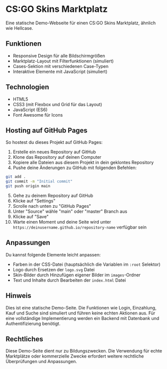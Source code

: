 # CS:GO Skins Marktplatz

Eine statische Demo-Webseite für einen CS:GO Skins Marktplatz, ähnlich wie Hellcase.

## Funktionen

- Responsive Design für alle Bildschirmgrößen
- Marktplatz-Layout mit Filterfunktionen (simuliert)
- Cases-Sektion mit verschiedenen Case-Typen
- Interaktive Elemente mit JavaScript (simuliert)

## Technologien

- HTML5
- CSS3 (mit Flexbox und Grid für das Layout)
- JavaScript (ES6)
- Font Awesome für Icons

## Hosting auf GitHub Pages

So hostest du dieses Projekt auf GitHub Pages:

1. Erstelle ein neues Repository auf GitHub
2. Klone das Repository auf deinen Computer
3. Kopiere alle Dateien aus diesem Projekt in dein geklontes Repository
4. Pushe deine Änderungen zu GitHub mit folgenden Befehlen:

```bash
git add .
git commit -m "Initial commit"
git push origin main
```

5. Gehe zu deinem Repository auf GitHub
6. Klicke auf "Settings"
7. Scrolle nach unten zu "GitHub Pages"
8. Unter "Source" wähle "main" oder "master" Branch aus
9. Klicke auf "Save"
10. Warte einen Moment und deine Seite wird unter `https://deinusername.github.io/repository-name` verfügbar sein

## Anpassungen

Du kannst folgende Elemente leicht anpassen:

- Farben in der CSS-Datei (hauptsächlich die Variablen im `:root` Selektor)
- Logo durch Ersetzen der `logo.svg` Datei
- Skin-Bilder durch Hinzufügen eigener Bilder im `images`-Ordner
- Text und Inhalte durch Bearbeiten der `index.html` Datei

## Hinweis

Dies ist eine statische Demo-Seite. Die Funktionen wie Login, Einzahlung, Kauf und Suche sind simuliert und führen keine echten Aktionen aus. Für eine vollständige Implementierung werden ein Backend mit Datenbank und Authentifizierung benötigt.

## Rechtliches

Diese Demo-Seite dient nur zu Bildungszwecken. Die Verwendung für echte Marktplätze oder kommerzielle Zwecke erfordert weitere rechtliche Überprüfungen und Anpassungen.